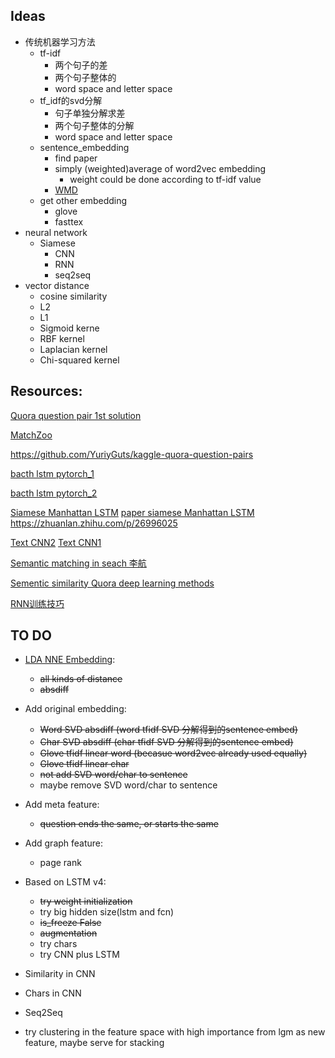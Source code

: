 ## Ideas
* 传统机器学习方法
    - tf-idf 
        - 两个句子的差
        - 两个句子整体的
        - word space and letter space
    - tf_idf的svd分解
        - 句子单独分解求差
        - 两个句子整体的分解
        - word space and letter space
    - sentence_embedding
        - find paper
        - simply (weighted)average of word2vec embedding
            - weight could be done according to tf-idf value 
        - [WMD](https://towardsdatascience.com/sentence-embedding-3053db22ea77)
    - get other embedding 
        - glove
        - fasttex
* neural network
    - Siamese
        - CNN
        - RNN
        - seq2seq 
* vector distance
    - cosine similarity
    - L2
    - L1 
    - Sigmoid kerne
    - RBF kernel
    - Laplacian kernel
    - Chi-squared kernel
## Resources:
[Quora question pair 1st solution](https://www.kaggle.com/c/quora-question-pairs/discussion/34355)

[MatchZoo](https://github.com/faneshion/MatchZoo)

    
https://github.com/YuriyGuts/kaggle-quora-question-pairs

[bacth lstm pytorch_1](https://gist.github.com/Tushar-N/dfca335e370a2bc3bc79876e6270099e)

[bacth lstm pytorch_2](https://github.com/ngarneau/understanding-pytorch-batching-lstm/blob/master/Understanding%20Pytorch%20Batching.ipynb)


[Siamese Manhattan LSTM](https://medium.com/mlreview/implementing-malstm-on-kaggles-quora-question-pairs-competition-8b31b0b16a07)
[paper siamese Manhattan LSTM](http://www.mit.edu/~jonasm/info/MuellerThyagarajan_AAAI16.pdf)
https://zhuanlan.zhihu.com/p/26996025


[Text CNN2](http://citeseerx.ist.psu.edu/viewdoc/download?doi=10.1.1.723.6492&rep=rep1&type=pdf)
[Text CNN1](http://www.joshuakim.io/understanding-how-convolutional-neural-network-cnn-perform-text-classification-with-word-embeddings/)

[Semantic matching in seach 李航](http://www.hangli-hl.com/uploads/3/1/6/8/3168008/ml_for_match-step2.pdf)

[Sementic similarity Quora deep learning methods](https://engineering.quora.com/Semantic-Question-Matching-with-Deep-Learning)

[RNN训练技巧](https://www.zhihu.com/question/57828011)
## TO DO
* [LDA NNE Embedding](http://scikit-learn.org/stable/auto_examples/applications/plot_topics_extraction_with_nmf_lda.html#sphx-glr-auto-examples-applications-plot-topics-extraction-with-nmf-lda-py): 
    - ~~all kinds of distance~~
    - ~~absdiff~~
* Add original embedding:
    - ~~Word SVD absdiff (word tfidf SVD 分解得到的sentence embed)~~
    - ~~Char SVD absdiff (char tfidf SVD 分解得到的sentence embed)~~
    - ~~Glove tfidf linear word (becasue word2vec already used equally)~~
    - ~~Glove tfidf linear char~~
    - ~~not add SVD word/char to sentence~~
    - maybe remove SVD word/char to sentence 
* Add meta feature:
    - ~~question ends the same, or starts the same~~
    
* Add graph feature:
    - page rank

* Based on LSTM v4:
    - ~~try weight initialization~~
    - try big hidden size(lstm and fcn)
    - ~~is_freeze False~~
    - ~~augmentation~~
    - try chars
    - try CNN plus LSTM

* Similarity in CNN
* Chars in CNN
* Seq2Seq
* try clustering in the feature space with high importance from lgm as new feature, maybe serve for stacking
 